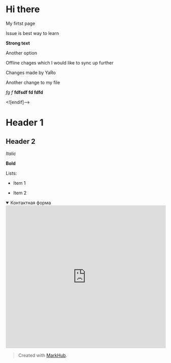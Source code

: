 # Hi there

My firtst page

Issue is best way to learn

**Strong text**

Another option

Offline chages which I would like to sync up further

Changes made by YaRo

Another change to my file

*fg f*
**fdfsdf fd fdfd** 

<![endif]-->

# Header 1

## Header 2

*Italic*

**Bold**

Lists:

* Item 1

* Item 2

<details class="example" open>
<summary>Контактная форма</summary>


<iframe src="https://forms.gle/J58W9g7ERsCH1No9A" width="100%" style="min-height: 450px;" frameborder="0" marginheight="0" marginwidth="0"></iframe>

</details>

> Created with [MarkHub](http://markhub.io/).
<!--markhub_data:
eyJoaXN0b3J5IjpbLTE1MDYzMjkwOTAsODkzMTQ2OTgzLDU4Mj
k0ODI0MSw3MzkxMDk4NDUsMTU3MjgxNTMwNyw4NTI2MzM3MTEs
MTkzNDc0MTA0LC0xMTI0ODczNDQzLC0xOTA0MzM3MDAsMTc2Nj
MwNTU5OCwxMDMxNjY1ODgyLC00MjAyNjg4OTddfQ==
-->